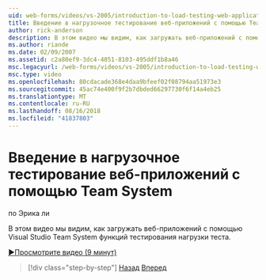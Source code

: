 ```yaml
---
uid: web-forms/videos/vs-2005/introduction-to-load-testing-web-applications-with-team-system
title: Введение в нагрузочное тестирование веб-приложений с помощью Team System | Документация Майкрософт
author: rick-anderson
description: В этом видео мы видим, как загружать веб-приложений с помощью Visual Studio Team System функций тестирования нагрузки теста.
ms.author: riande
ms.date: 02/09/2007
ms.assetid: c2a80ef9-3dc4-4051-8103-495ddf1b8a46
msc.legacyurl: /web-forms/videos/vs-2005/introduction-to-load-testing-web-applications-with-team-system
msc.type: video
ms.openlocfilehash: 80cdacade368e4daa9bfeef02f08794aa51973e3
ms.sourcegitcommit: 45ac74e400f9f2b7dbded66297730f6f14a4eb25
ms.translationtype: MT
ms.contentlocale: ru-RU
ms.lasthandoff: 08/16/2018
ms.locfileid: "41837803"
---
```

<a name="introduction-to-load-testing-web-applications-with-team-system"></a>Введение в нагрузочное тестирование веб-приложений с помощью Team System
====================
по Эрика ли

В этом видео мы видим, как загружать веб-приложений с помощью Visual Studio Team System функций тестирования нагрузки теста.

[&#9654;Просмотрите видео (9 минут)](https://channel9.msdn.com/Blogs/ASP-NET-Site-Videos/introduction-to-load-testing-web-applications-with-team-system)

> [!div class="step-by-step"]
> [Назад](introduction-to-testing-web-applications-with-team-system.md)
> [Вперед](introduction-to-manual-testing-with-team-system.md)
